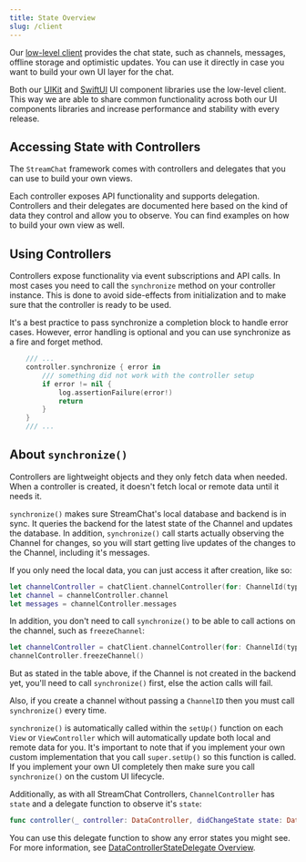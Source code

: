 ```yaml
---
title: State Overview
slug: /client
---
```


Our [low-level client](https://getstream.io/chat/docs/ios-swift/?language=swift) provides the chat state, such as channels, messages, offline storage and optimistic updates. You can use it directly in case you want to build your own UI layer for the chat.

Both our [UIKit](../uikit/getting-started.md) and [SwiftUI](../swiftui/getting-started.md) UI component libraries use the low-level client. This way we are able to share common functionality across both our UI components libraries and increase performance and stability with every release.

## Accessing State with Controllers

The `StreamChat` framework comes with controllers and delegates that you can use to build your own views.

Each controller exposes API functionality and supports delegation. Controllers and their delegates are documented here based on the kind of data they control and allow you to observe. You can find examples on how to build your own view as well.

## Using Controllers

Controllers expose functionality via event subscriptions and API calls. In most cases you need to call the `synchronize` method on your controller instance. This is done to avoid side-effects from initialization and to make sure that the controller is ready to be used.

It's a best practice to pass synchronize a completion block to handle error cases. However, error handling is optional and you can use synchronize as a fire and forget method.

```swift
    /// ...
    controller.synchronize { error in
        /// something did not work with the controller setup
        if error != nil {
            log.assertionFailure(error!)
            return
        }
    }
    /// ...
```

## About `synchronize()`

 Controllers are lightweight objects and they only fetch data when needed. When a controller is created, it doesn't fetch local or remote data until it needs it.

`synchronize()` makes sure StreamChat's local database and backend is in sync. It queries the backend for the latest state of the Channel and updates the database. In addition, `synchronize()` call starts actually observing the Channel for changes, so you will start getting live updates of the changes to the Channel, including it's messages.

If you only need the local data, you can just access it after creation, like so:

```swift
let channelController = chatClient.channelController(for: ChannelId(type: .messaging, id: "general"))
let channel = channelController.channel
let messages = channelController.messages
 ```

In addition, you don't need to call `synchronize()` to be able to call actions on the channel, such as `freezeChannel`:

```swift
let channelController = chatClient.channelController(for: ChannelId(type: .messaging, id: "general"))
channelController.freezeChannel()
```

But as stated in the table above, if the Channel is not created in the backend yet, you'll need to call `synchronize()` first, else the action calls will fail.

Also, if you create a channel without passing a `ChannelID` then you must call `synchronize()` every time.

`synchronize()` is automatically called within the `setUp()` function on each `View` or `ViewController` which will automatically update both local and remote data for you. It's important to note that if you implement your own custom implementation that you call `super.setUp()` so this function is called. If you implement your own UI completely then make sure you call `synchronize()` on the custom UI lifecycle.

Additionally, as with all StreamChat Controllers, `ChannelController` has `state` and a delegate function to observe it's `state`:

```swift
func controller(_ controller: DataController, didChangeState state: DataController.State)
```

You can use this delegate function to show any error states you might see. For more information, see [DataControllerStateDelegate Overview](../common-content/reference-docs/stream-chat/controllers/data-controller-state-delegate.md).
